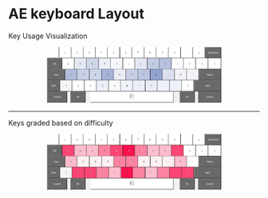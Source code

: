 # AE keyboard Layout
Key Usage Visualization
<p align="center">
  <img src="Key Usage Visualization.jpg" width="350" title="Icon">
</p>
<hr>
Keys graded based on difficulty
<p align="center">
  <img src="Keys graded based on difficulty.jpg" width="350" title="Icon">
</p>
